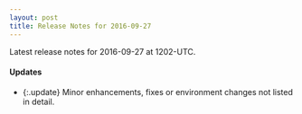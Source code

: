 ```yaml
---
layout: post
title: Release Notes for 2016-09-27
---
```


Latest release notes for 2016-09-27 at 1202-UTC.

<div class='updates' markdown='1'>

#### Updates

- {:.update} Minor enhancements, fixes or environment changes not listed in detail.

</div>


